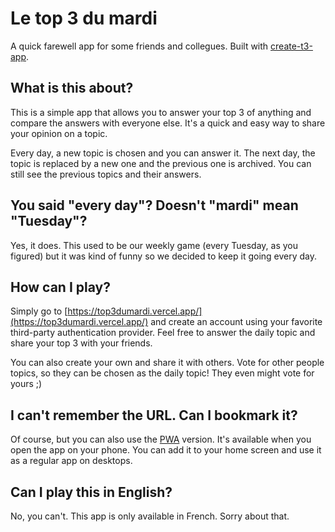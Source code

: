 # Le top 3 du mardi

A quick farewell app for some friends and collegues.
Built with [create-t3-app](https://create.t3.gg/).

## What is this about?

This is a simple app that allows you to answer your top 3 of anything and compare the answers with everyone else. It's a quick and easy way to share your opinion on a topic.

Every day, a new topic is chosen and you can answer it. The next day, the topic is replaced by a new one and the previous one is archived. You can still see the previous topics and their answers.

## You said "every day"? Doesn't "mardi" mean "Tuesday"?

Yes, it does. This used to be our weekly game (every Tuesday, as you figured) but it was kind of funny so we decided to keep it going every day.

## How can I play?

Simply go to [https://top3dumardi.vercel.app/](https://top3dumardi.vercel.app/) and create an account using your favorite third-party authentication provider. Feel free to answer the daily topic and share your top 3 with your friends.

You can also create your own and share it with others. Vote for other people topics, so they can be chosen as the daily topic! They even might vote for yours ;)

## I can't remember the URL. Can I bookmark it?

Of course, but you can also use the [PWA](https://developer.mozilla.org/en-US/docs/Web/Progressive_web_apps) version. It's available when you open the app on your phone. You can add it to your home screen and use it as a regular app on desktops.

## Can I play this in English?

No, you can't. This app is only available in French. Sorry about that.
